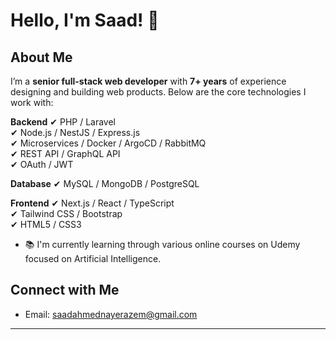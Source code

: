 # Hello, I'm Saad! 👋

## About Me

I’m a **senior full-stack web developer** with **7+ years** of experience designing and building web products. Below are the core technologies I work with:

**Backend**
✔ PHP / Laravel  
✔ Node.js / NestJS / Express.js  
✔ Microservices / Docker / ArgoCD / RabbitMQ  
✔ REST API / GraphQL API  
✔ OAuth / JWT  

**Database**
✔ MySQL / MongoDB / PostgreSQL 

**Frontend**
✔ Next.js / React / TypeScript  
✔ Tailwind CSS / Bootstrap  
✔ HTML5 / CSS3  

- 📚 I'm currently learning through various online courses on Udemy focused on Artificial Intelligence.

## Connect with Me
- Email: [saadahmednayerazem@gmail.com](mailto:saadahmednayerazem@gmail.com)
---

